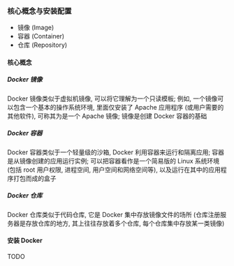 ### 核心概念与安装配置
- 镜像 (Image)
- 容器 (Container)
- 仓库 (Repository)

#### 核心概念
##### Docker 镜像
Docker 镜像类似于虚拟机镜像, 可以将它理解为一个只读模板; 例如, 一个镜像可以包含一个基本的操作系统环境, 里面仅安装了 Apache 应用程序 (或用户需要的其他软件), 可称其为是一个 Apache 镜像; 镜像是创建 Docker 容器的基础

##### Docker 容器
Docker 容器类似于一个轻量级的沙箱, Docker 利用容器来运行和隔离应用; 容器是从镜像创建的应用运行实例; 可以把容器看作是一个简易版的 Linux 系统环境 (包括 root 用户权限, 进程空间, 用户空间和网络空间等), 以及运行在其中的应用程序打包而成的盒子

##### Docker 仓库
Docker 仓库类似于代码仓库, 它是 Docker 集中存放镜像文件的场所 (仓库注册服务器是存放仓库的地方, 其上往往存放着多个仓库, 每个仓库集中存放某一类镜像)

#### 安装 Docker
TODO
